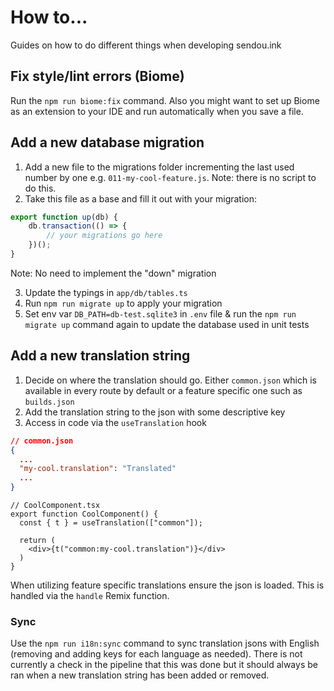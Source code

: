 # How to...

Guides on how to do different things when developing sendou.ink

## Fix style/lint errors (Biome)

Run the `npm run biome:fix` command. Also you might want to set up Biome as an extension to your IDE and run automatically when you save a file.

## Add a new database migration

1) Add a new file to the migrations folder incrementing the last used number by one e.g. `011-my-cool-feature.js`. Note: there is no script to do this.
2) Take this file as a base and fill it out with your migration:

```js
export function up(db) {
	db.transaction(() => {
		// your migrations go here
	})();
}
```

Note: No need to implement the "down" migration

3) Update the typings in `app/db/tables.ts`
4) Run `npm run migrate up` to apply your migration
4) Set env var `DB_PATH=db-test.sqlite3` in `.env` file & run the `npm run migrate up` command again to update the database used in unit tests

## Add a new translation string

1) Decide on where the translation should go. Either `common.json` which is available in every route by default or a feature specific one such as `builds.json`
2) Add the translation string to the json with some descriptive key
3) Access in code via the `useTranslation` hook

```json
// common.json
{
  ...
  "my-cool.translation": "Translated"
  ...
}
```

```tsx
// CoolComponent.tsx
export function CoolComponent() {
  const { t } = useTranslation(["common"]);

  return (
    <div>{t("common:my-cool.translation")}</div>
  )
}
```

When utilizing feature specific translations ensure the json is loaded. This is handled via the `handle` Remix function.

### Sync

Use the `npm run i18n:sync` command to sync translation jsons with English (removing and adding keys for each language as needed). There is not currently a check in the pipeline that this was done but it should always be ran when a new translation string has been added or removed.

